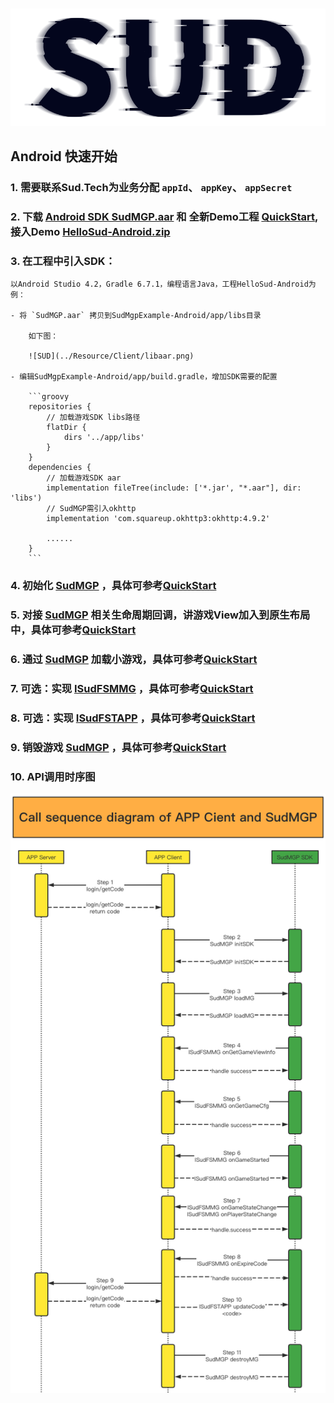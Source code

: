 #

![SUD](../Resource/logo.png)

## Android 快速开始

### 1. 需要联系Sud.Tech为业务分配 `appId`、 `appKey`、 `appSecret`

### 2. 下载 [Android SDK SudMGP.aar](https://github.com/SudTechnology/sud-mgp-android/releases) 和 全新Demo工程 [QuickStart](https://github.com/SudTechnology/hello-sud-plus-android/tree/master/project/QuickStart), 接入Demo [HelloSud-Android.zip](https://github.com/SudTechnology/hello-sud-android/releases)

### 3. 在工程中引入SDK：

    以Android Studio 4.2，Gradle 6.7.1，编程语言Java，工程HelloSud-Android为例：

    - 将 `SudMGP.aar` 拷贝到SudMgpExample-Android/app/libs目录

        如下图：

        ![SUD](../Resource/Client/libaar.png)

    - 编辑SudMgpExample-Android/app/build.gradle，增加SDK需要的配置

        ```groovy
        repositories {
            // 加载游戏SDK libs路径
            flatDir {
                dirs '../app/libs'
            }
        }
        dependencies {
            // 加载游戏SDK aar
            implementation fileTree(include: ['*.jar', "*.aar"], dir: 'libs')
            // SudMGP需引入okhttp
            implementation 'com.squareup.okhttp3:okhttp:4.9.2'
        
            ......
        }
        ```

### 4. 初始化 [SudMGP](./API/SudMGP.md) ，具体可参考[QuickStart](https://github.com/SudTechnology/hello-sud-plus-android/tree/master/project/QuickStart)

### 5. 对接 [SudMGP](./API/SudMGP.md) 相关生命周期回调，讲游戏View加入到原生布局中，具体可参考[QuickStart](https://github.com/SudTechnology/hello-sud-plus-android/tree/master/project/QuickStart)

### 6. 通过 [SudMGP](API/SudMGP.md) 加载小游戏，具体可参考[QuickStart](https://github.com/SudTechnology/hello-sud-plus-android/tree/master/project/QuickStart)

### 7. 可选：实现 [ISudFSMMG](API/ISudFSMMG.md) ，具体可参考[QuickStart](https://github.com/SudTechnology/hello-sud-plus-android/tree/master/project/QuickStart)

### 8. 可选：实现 [ISudFSTAPP](API/ISudFSTAPP.md) ，具体可参考[QuickStart](https://github.com/SudTechnology/hello-sud-plus-android/tree/master/project/QuickStart)

### 9. 销毁游戏 [SudMGP](API/SudMGP.md) ，具体可参考[QuickStart](https://github.com/SudTechnology/hello-sud-plus-android/tree/master/project/QuickStart)

### 10. API调用时序图

![api](../Resource/Client/sdk_api_sd.png)
